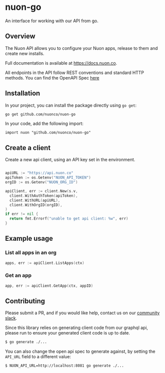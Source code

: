 # nuon-go

An interface for working with our API from go.

## Overview

The Nuon API allows you to configure your Nuon apps, release to them and create new installs.

Full documentation is available at https://docs.nuon.co.

All endpoints in the API follow REST conventions and standard HTTP methods. You can find the OpenAPI Spec
[here](https://api.nuon.co/docs/doc.json)

## Installation

In your project, you can install the package directly using `go get`:

```bash
go get github.com/nuonco/nuon-go
```

In your code, add the following import:

```
import nuon "github.com/nuonco/nuon-go"
```

## Create a client

Create a new api client, using an API key set in the environment.

```go

apiURL := "https://api.nuon.co"
apiToken := os.Getenv("NUON_API_TOKEN")
orgID := os.Getenv("NUON_ORG_ID")

apiClient, err := client.New(s.v,
  client.WithAuthToken(apiToken),
  client.WithURL(apiURL),
  client.WithOrgID(orgID),
)
if err != nil {
  return fmt.Errorf("unable to get api client: %w", err)
}
```

## Example usage

### List all apps in an org

```go
apps, err := apiClient.ListApps(ctx)
```

### Get an app

```go
app, err := apiClient.GetApp(ctx, appID)
```

## Contributing

Please submit a PR, and if you would like help, contact us on our [community slack](https://join.slack.com/t/nuoncommunity/shared_invite/zt-1q323vw9z-C8ztRP~HfWjZx6AXi50VRA).

Since this library relies on generating client code from our graphql api, please run to ensure your generated client code is up to date.

```bash
$ go generate ./...
```

You can also change the open api spec to generate against, by setting the `API_URL` field to a different value:

```bash
$ NUON_API_URL=http://localhost:8081 go generate ./...
```


